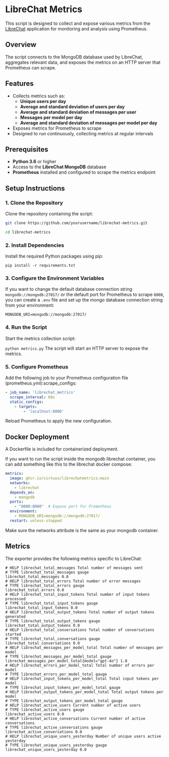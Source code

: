 # LibreChat Metrics

This script is designed to collect and expose various metrics from the [LibreChat](https://www.librechat.ai/) application for monitoring and analysis using Prometheus.

## Overview

The script connects to the MongoDB database used by LibreChat, aggregates relevant data, and exposes the metrics on an HTTP server that Prometheus can scrape.

## Features

- Collects metrics such as:
  - **Unique users per day**
  - **Average and standard deviation of users per day**
  - **Average and standard deviation of messages per user**
  - **Messages per model per day**
  - **Average and standard deviation of messages per model per day**
- Exposes metrics for Prometheus to scrape
- Designed to run continuously, collecting metrics at regular intervals

## Prerequisites

- **Python 3.6** or higher
- Access to the **LibreChat MongoDB** database
- **Prometheus** installed and configured to scrape the metrics endpoint

## Setup Instructions

### 1. Clone the Repository

Clone the repository containing the script:

```bash
git clone https://github.com/yourusername/librechat-metrics.git

cd librechat-metrics
```
### 2. Install Dependencies

Install the required Python packages using pip:

```pip install -r requirements.txt```

### 3. Configure the Environment Variables

If you want to change the default database connection string `mongodb://mongodb:27017/` or the default port for Prometheus to scrape `8000`, you can create a `.env` file and set up the mongo database connection string from your environment:

```
MONGODB_URI=mongodb://mongodb:27017/
```

### 4. Run the Script

Start the metrics collection script:

```python metrics.py```
The script will start an HTTP server to expose the metrics.
### 5. Configure Prometheus

Add the following job to your Prometheus configuration file (prometheus.yml):scrape_configs:
```yaml
- job_name: 'librechat_metrics'
  scrape_interval: 60s
  static_configs:
    - targets:
        - 'localhost:8000'
```
Reload Prometheus to apply the new configuration.


## Docker Deployment

A Dockerfile is included for containerized deployment.

If you want to run the script inside the mongodb librechat container, you can add something like this to the librechat docker compose:

```yaml
metrics:
  image: ghcr.io/virtuos/librechatmetrics:main
  networks:
    - librechat
  depends_on:
    - mongodb
  ports:
    - "8000:8000"  # Expose port for Prometheus
  environment:
    - MONGODB_URI=mongodb://mongodb:27017/
  restart: unless-stopped
```

Make sure the networks attribute is the same as your mongodb container.

## Metrics

The exporter provides the following metrics specific to LibreChat:

```
# HELP librechat_total_messages Total number of messages sent
# TYPE librechat_total_messages gauge
librechat_total_messages 0.0
# HELP librechat_total_errors Total number of error messages
# TYPE librechat_total_errors gauge
librechat_total_errors 0.0
# HELP librechat_total_input_tokens Total number of input tokens processed
# TYPE librechat_total_input_tokens gauge
librechat_total_input_tokens 0.0
# HELP librechat_total_output_tokens Total number of output tokens generated
# TYPE librechat_total_output_tokens gauge
librechat_total_output_tokens 0.0
# HELP librechat_total_conversations Total number of conversations started
# TYPE librechat_total_conversations gauge
librechat_total_conversations 0.0
# HELP librechat_messages_per_model_total Total number of messages per model
# TYPE librechat_messages_per_model_total gauge
librechat_messages_per_model_total{model="gpt-4o"} 1.0
# HELP librechat_errors_per_model_total Total number of errors per model
# TYPE librechat_errors_per_model_total gauge
# HELP librechat_input_tokens_per_model_total Total input tokens per model
# TYPE librechat_input_tokens_per_model_total gauge
# HELP librechat_output_tokens_per_model_total Total output tokens per model
# TYPE librechat_output_tokens_per_model_total gauge
# HELP librechat_active_users Current number of active users
# TYPE librechat_active_users gauge
librechat_active_users 0.0
# HELP librechat_active_conversations Current number of active conversations
# TYPE librechat_active_conversations gauge
librechat_active_conversations 0.0
# HELP librechat_unique_users_yesterday Number of unique users active yesterday
# TYPE librechat_unique_users_yesterday gauge
librechat_unique_users_yesterday 0.0
```
